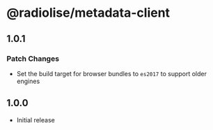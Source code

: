 # @radiolise/metadata-client

## 1.0.1

### Patch Changes

- Set the build target for browser bundles to `es2017` to support older engines

## 1.0.0

- Initial release
